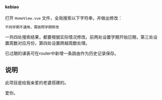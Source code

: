 #### kebiao

打开 `HomeView.vue` 文件，全局搜索以下字符串，并做出修改：

```sh
不同学期不通用，需按照学期修改
```

一共四处搜索结果，都要根据实际情况修改。前两处设置学期开始日期，第三处设置周数对应月份，第四处设置跨越周数处理。

已过期的课表可在router中新增一条路由作为历史记录保存。
## 说明

此项目是给我亲爱的老婆搭建的。

爱你。
